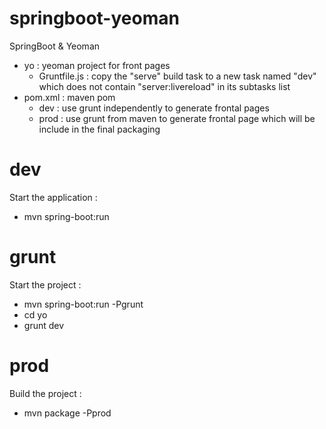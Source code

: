 # springboot-yeoman
SpringBoot &amp; Yeoman

* yo : yeoman project for front pages
  * Gruntfile.js : copy the "serve" build task to a new task named "dev" which does not contain "server:livereload" in its subtasks list 
* pom.xml : maven pom 
  * dev : use grunt independently to generate frontal pages
  * prod : use grunt from maven to generate frontal page which will be include in the final packaging

# dev
Start the application :
 * mvn spring-boot:run

# grunt
Start the project :
 * mvn spring-boot:run -Pgrunt
 * cd yo
 * grunt dev

# prod
Build the project :
 * mvn package -Pprod

